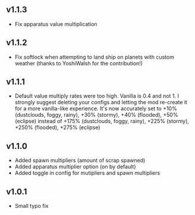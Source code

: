 ## v1.1.3
- Fix apparatus value multiplication
## v1.1.2
- Fix softlock when attempting to land ship on planets with custom weather (thanks to YoshiWalsh for the contribution!)
## v1.1.1
- Default value multiply rates were too high. Vanilla is 0.4 and not 1. I strongly suggest deleting your configs and letting the mod re-create it for a more vanilla-like experience. It's now accurately set to +10% (dustclouds, foggy, rainy), +30% (stormy), +40% (flooded), +50% (eclipse) instead of +175% (dustclouds, foggy, rainy), +225% (stormy), +250% (flooded), +275% (eclipse) 
## v1.1.0
- Added spawn multipliers (amount of scrap spawned)
- Added apparatus multiplier option (on by default)
- Added toggle in config for mutipliers and spawn multipliers
## v1.0.1
- Small typo fix
